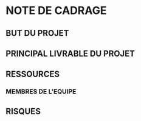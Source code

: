 # NOTE DE CADRAGE

## BUT DU PROJET

## PRINCIPAL LIVRABLE DU PROJET

## RESSOURCES

### MEMBRES DE L'EQUIPE

## RISQUES
<!-- pour faire un tableau, consulter la page https://www.tablesgenerator.com/markdown_tables -->
